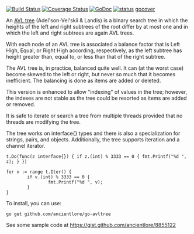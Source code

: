 [![Build Status](https://travis-ci.org/ancientlore/go-avltree.svg?branch=master)](https://travis-ci.org/ancientlore/go-avltree)
[![Coverage Status](https://coveralls.io/repos/ancientlore/go-avltree/badge.svg)](https://coveralls.io/r/ancientlore/go-avltree)
[![GoDoc](https://godoc.org/github.com/ancientlore/go-avltree?status.png)](https://godoc.org/github.com/ancientlore/go-avltree)
[![status](https://sourcegraph.com/api/repos/github.com/ancientlore/go-avltree/.badges/status.png)](https://sourcegraph.com/github.com/ancientlore/go-avltree)
[gocover](http://gocover.io/github.com/ancientlore/go-avltree)

An [AVL tree](http://en.wikipedia.org/wiki/AVL_tree) (Adel'son-Vel'skii & Landis) is a binary search tree in which the heights of the left and right subtrees of the root differ by at most one and in which the left and right subtrees are again AVL trees.

With each node of an AVL tree is associated a balance factor that is Left High, Equal, or Right High according, respectively, as the left subtree has height greater than, equal to, or less than that of the right subtree.

The AVL tree is, in practice, balanced quite well. It can (at the worst case) become skewed to the left or right, but never so much that it becomes inefficient. The balancing is done as items are added or deleted.

This version is enhanced to allow "indexing" of values in the tree; however, the indexes are not stable as the tree could be resorted as items are added or removed.

It is safe to iterate or search a tree from multiple threads provided that no threads are modifying the tree.

The tree works on interface{} types and there is also a specialization for strings, pairs, and objects. Additionally, the tree supports iteration and a channel iterator.

	t.Do(func(z interface{}) { if z.(int) % 3333 == 0 { fmt.Printf("%d ", z); } })

	for v := range t.Iter() {
        	if v.(int) % 3333 == 0 {
                	fmt.Printf("%d ", v);
        	}
	}

To install, you can use:

	go get github.com/ancientlore/go-avltree

See some sample code at https://gist.github.com/ancientlore/8855122
